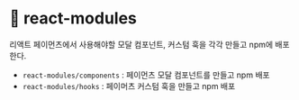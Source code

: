 # 📁 react-modules

리액트 페이먼츠에서 사용해야할 모달 컴포넌트, 커스텀 훅을 각각 만들고 npm에 배포한다.

- `react-modules/components` : 페이먼츠 모달 컴포넌트를 만들고 npm 배포
- `react-modules/hooks` : 페이머츠 커스텀 훅을 만들고 npm 배포
